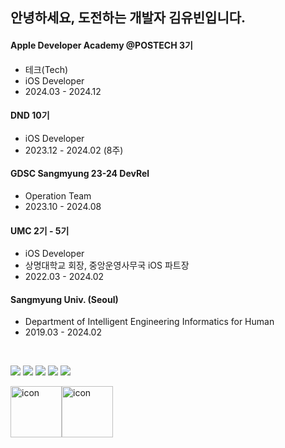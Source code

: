 ## 안녕하세요, 도전하는 개발자 김유빈입니다. 
#### Apple Developer Academy @POSTECH 3기
- 테크(Tech)
- iOS Developer
- 2024.03 - 2024.12

#### DND 10기
- iOS Developer
- 2023.12 - 2024.02 (8주)

#### GDSC Sangmyung 23-24 DevRel
- Operation Team
- 2023.10 - 2024.08

#### UMC 2기 - 5기
- iOS Developer
- 상명대학교 회장, 중앙운영사무국 iOS 파트장
- 2022.03 - 2024.02

#### Sangmyung Univ. (Seoul)
- Department of Intelligent Engineering Informatics for Human
- 2019.03 - 2024.02
  
</br>

<img src="https://img.shields.io/badge/iOS-FFFFFF??style=round-square&logo=Apple&logoColor=black"> <img src="https://img.shields.io/badge/Swift-F05138?style=round-square&logo=Swift&logoColor=white"> <img src="https://img.shields.io/badge/Python-3766AB?style=round-square&logo=Python&logoColor=white"> <img src="https://img.shields.io/badge/GitHub-181717?style=round-square&logo=GitHub&logoColor=white"> <img src="https://img.shields.io/badge/Figma-F24E1E?style=round-square&logo=Figma&logoColor=white">

<div style="display: flex; align-items: flex-start;">
  <img src="https://techstack-generator.vercel.app/swift-icon.svg" alt="icon" width="82" height="82" />
  <img src="https://techstack-generator.vercel.app/github-icon.svg" alt="icon" width="82" height="82" />
</div>

</br>

<!-- 

<a href="https://velog.io/@ubeeni"><img src="http://img.shields.io/badge/velog-20C997?style=round-square&logo=Velog&logoColor=white&link=https://velog.io/@ubeeni"/></a> 

<img src="https://img.shields.io/badge/iOS-000000?style=round-square&logo=iOS&logoColor=white">
<img src="https://img.shields.io/badge/C-A8B9CC?style=round-square&logo=C&logoColor=white">
<img src="https://img.shields.io/badge/MySQL-4479A1?style=round-square&logo=MySQL&logoColor=white">

#### Project & Study
[[2020-2 상명대학교 상생플러스]](https://github.com/ubeeni/DATA_IS_FUTURE) 스타트업 가치를 분석해 투자 가능성을 알려주는 서비스

[[2021-1 상명대학교 상생플러스]](https://github.com/ubeeni/DBDBdeep) 학교 주변 음식점 쿠폰 앱

[[2021-1 심층학습 프로젝트]](https://github.com/ubeeni/sk_labs) Facial semantic segmentation 기술을 이용한 맞춤 키오스크 서비스

[[2021-2 자연어처리 프로젝트]](https://github.com/ubeeni/NLP_teamproject) NLP 기술을 이용한 실종자 찾기 서비스

[[2021-2 상명대학교 상생플러스]](https://github.com/ubeeni/we.borrow) 물품 대여 서비스를 기반으로 한 웹페이지

[[2022-1 UMC 동아리]](https://github.com/ubeeni/UMC-iOS) 인스타그램 클론 코딩 

[[2022-2 UMC 동아리]](https://github.com/ubeeni/iOS_A) iOS 스터디

[[2022-2 iOS 프로젝트]](https://github.com/ubeeni/Waither-FE) 나만의 기상비서, Waither

[[2023-1 휴먼지능정보종합설계 - 졸업 프로젝트]](https://github.com/SMUthie/SMUthie-FE) : 상명대에서 뭐 먹지?, 슴우디(SMUthie)

### 👑 Top Langs
>![ubeeni's Top Langs](https://github-readme-stats.vercel.app/api/top-langs/?username=ubeeni&layout=compact&theme=dracula)

### 💫 Stats 
>![Github Stats](https://github-readme-stats.vercel.app/api?username=ubeeni&layout=compact&theme=dracula)  

### 💬 Blog
> latest post
>
>[![Velog's GitHub stats](https://velog-readme-stats.vercel.app/api?name=ubeeni&color=dark)](https://velog.io/@ubeeni) -->
